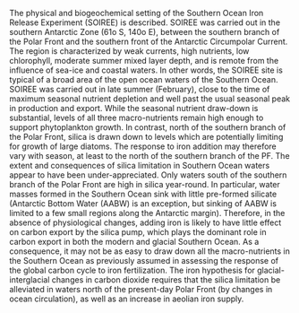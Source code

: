 ---
---
The physical and biogeochemical setting of the Southern Ocean Iron Release Experiment (SOIREE) is described. SOIREE was carried out in the southern Antarctic Zone (61o S, 140o E), between the southern branch of the Polar Front and the southern front of the Antarctic Circumpolar Current. The region is characterized by weak currents, high nutrients, low chlorophyll, moderate summer mixed layer depth, and is remote from the influence of sea-ice and coastal waters. In other words, the SOIREE site is typical of a broad area of the open ocean waters of the Southern Ocean. SOIREE was carried out in late summer (February), close to the time of maximum seasonal nutrient depletion and well past the usual seasonal peak in production and export. While the seasonal nutrient draw-down is substantial, levels of all three macro-nutrients remain high enough to support phytoplankton growth. In contrast, north of the southern branch of the Polar Front, silica is drawn down to levels which are potentially limiting for growth of large diatoms. The response to iron addition may therefore vary with season, at least to the north of the southern branch of the PF. The extent and consequences of silica limitation in Southern Ocean waters appear to have been under-appreciated. Only waters south of the southern branch of the Polar Front are high in silica year-round. In particular, water masses formed in the Southern Ocean sink with little pre-formed silicate (Antarctic Bottom Water (AABW) is an exception, but sinking of AABW is limited to a few small regions along the Antarctic margin). Therefore, in the absence of physiological changes, adding iron is likely to have little effect on carbon export by the silica pump, which plays the dominant role in carbon export in both the modern and glacial Southern Ocean. As a consequence, it may not be as easy to draw down all the macro-nutrients in the Southern Ocean as previously assumed in assessing the response of the global carbon cycle to iron fertilization. The iron hypothesis for glacial-interglacial changes in carbon dioxide requires that the silica limitation be alleviated in waters north of the present-day Polar Front (by changes in ocean circulation), as well as an increase in aeolian iron supply. 